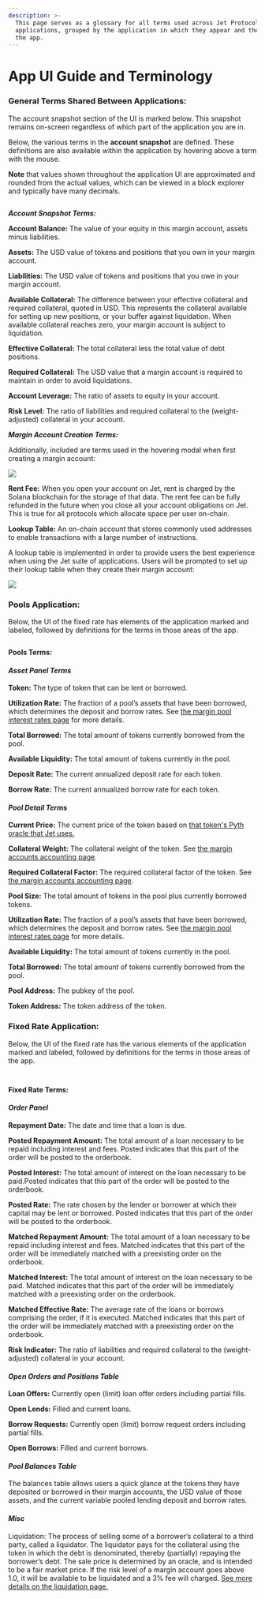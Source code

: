 ```yaml
---
description: >-
  This page serves as a glossary for all terms used across Jet Protocol UI
  applications, grouped by the application in which they appear and the part of
  the app.
---
```


# App UI Guide and Terminology

### General Terms Shared Between Applications:

The account snapshot section of the UI is marked below. This snapshot remains on-screen regardless of which part of the application you are in.

Below, the various terms in the **account snapshot** are defined. These definitions are also available within the application by hovering above a term with the mouse.

**Note** that values shown throughout the application UI are approximated and rounded from the actual values, which can be viewed in a block explorer and typically have many decimals.

<figure><img src="../../.gitbook/assets/image (7) (2).png" alt=""><figcaption></figcaption></figure>

_**Account Snapshot Terms:**_

**Account Balance:** The value of your equity in this margin account, assets minus liabilities.

**Assets:** The USD value of tokens and positions that you own in your margin account.

**Liabilities:** The USD value of tokens and positions that you owe in your margin account.

**Available Collateral:** The difference between your effective collateral and required collateral, quoted in USD. This represents the collateral available for setting up new positions, or your buffer against liquidation. When available collateral reaches zero, your margin account is subject to liquidation.

**Effective Collateral:** The total collateral less the total value of debt positions.

**Required Collateral:** The USD value that a margin account is required to maintain in order to avoid liquidations.

**Account Leverage:** The ratio of assets to equity in your account.

**Risk Level:** The ratio of liabilities and required collateral to the (weight-adjusted) collateral in your account.



_**Margin Account Creation Terms:**_

Additionally, included are terms used in the hovering modal when first creating a margin account:

![](<../../.gitbook/assets/image (13).png>)

**Rent Fee:** When you open your account on Jet, rent is charged by the Solana blockchain for the storage of that data. The rent fee can be fully refunded in the future when you close all your account obligations on Jet. This is true for all protocols which allocate space per user on-chain.



**Lookup Table:** An on-chain account that stores commonly used addresses to enable transactions with a large number of instructions.

A lookup table is implemented in order to provide users the best experience when using the Jet suite of applications. Users will be prompted to set up their lookup table when they create their margin account:

![](<../../.gitbook/assets/image (12).png>)

### Pools Application:

Below, the UI of the fixed rate has elements of the application marked and labeled, followed by definitions for the terms in those areas of the app.

<figure><img src="../../.gitbook/assets/image (5) (4).png" alt=""><figcaption></figcaption></figure>

**Pools Terms:**

#### _Asset Panel Terms_

**Token:** The type of token that can be lent or borrowed.&#x20;

**Utilization Rate:** The fraction of a pool’s assets that have been borrowed, which determines the deposit and borrow rates. See [the margin pool interest rates page](../../protocol/jet-products/pooled-variable-lending-interest-rates-design.md) for more details.

**Total Borrowed:** The total amount of tokens currently borrowed from the pool.

**Available Liquidity:** The total amount of tokens currently in the pool.

**Deposit Rate:** The current annualized deposit rate for each token.

**Borrow Rate:** The current annualized borrow rate for each token.

#### _Pool Detail Terms_

**Current Price:** The current price of the token based on [that token's Pyth oracle that Jet uses.](https://docs.jetprotocol.io/jet-protocol/integrations/pyth-oracle)

**Collateral Weight:** The collateral weight of the token. See [the margin accounts accounting page](../../protocol/jet-products/margin-accounts-and-collateralization-accounting.md).

**Required Collateral Factor:** The required collateral factor of the token. See [the margin accounts accounting page](../../protocol/jet-products/margin-accounts-and-collateralization-accounting.md).

**Pool Size:** The total amount of tokens in the pool plus currently borrowed tokens.

**Utilization Rate:** The fraction of a pool’s assets that have been borrowed, which determines the deposit and borrow rates. See [the margin pool interest rates page](../../protocol/jet-products/pooled-variable-lending-interest-rates-design.md) for more details.

**Available Liquidity:** The total amount of tokens currently in the pool.

**Total Borrowed:** The total amount of tokens currently borrowed from the pool.

**Pool Address:** The pubkey of the pool.

**Token Address:** The token address of the token.

### Fixed Rate Application:

Below, the UI of the fixed rate has the various elements of the application marked and labeled, followed by definitions for the terms in those areas of the app.

<figure><img src="../../.gitbook/assets/image (12) (3).png" alt=""><figcaption></figcaption></figure>

<figure><img src="../../.gitbook/assets/image (6) (3).png" alt=""><figcaption></figcaption></figure>

**Fixed Rate Terms:**

#### _Order Panel_

**Repayment Date:** The date and time that a loan is due.

**Posted Repayment Amount:** The total amount of a loan necessary to be repaid including interest and fees. Posted indicates that this part of the order will be posted to the orderbook.

**Posted Interest:** The total amount of interest on the loan necessary to be paid.Posted indicates that this part of the order will be posted to the orderbook.

**Posted Rate:** The rate chosen by the lender or borrower at which their capital may be lent or borrowed. Posted indicates that this part of the order will be posted to the orderbook.

**Matched Repayment Amount:** The total amount of a loan necessary to be repaid including interest and fees. Matched indicates that this part of the order will be immediately matched with a preexisting order on the orderbook.

**Matched Interest:** The total amount of interest on the loan necessary to be paid. Matched indicates that this part of the order will be immediately matched with a preexisting order on the orderbook.

**Matched Effective Rate:** The average rate of the loans or borrows comprising the order, if it is executed. Matched indicates that this part of the order will be immediately matched with a preexisting order on the orderbook.

**Risk Indicator:** The ratio of liabilities and required collateral to the (weight-adjusted) collateral in your account.

#### _Open Orders and Positions Table_

**Loan Offers:** Currently open (limit) loan offer orders including partial fills.

**Open Lends:** Filled and current loans.

**Borrow Requests:** Currently open (limit) borrow request orders including partial fills.

**Open Borrows:** Filled and current borrows.

#### _Pool Balances Table_

The balances table allows users a quick glance at the tokens they have deposited or borrowed in their margin accounts, the USD value of those assets, and the current variable pooled lending deposit and borrow rates.

#### _Misc_

Liquidation: The process of selling some of a borrower’s collateral to a third party, called a liquidator. The liquidator pays for the collateral using the token in which the debt is denominated, thereby (partially) repaying the borrower’s debt. The sale price is determined by an oracle, and is intended to be a fair market price. If the risk level of a margin account goes above 1.0, it will be available to be liquidated and a 3% fee will charged. [See more details on the liquidation page.](https://docs.jetprotocol.io/jet-protocol/protocol/liquidation)

